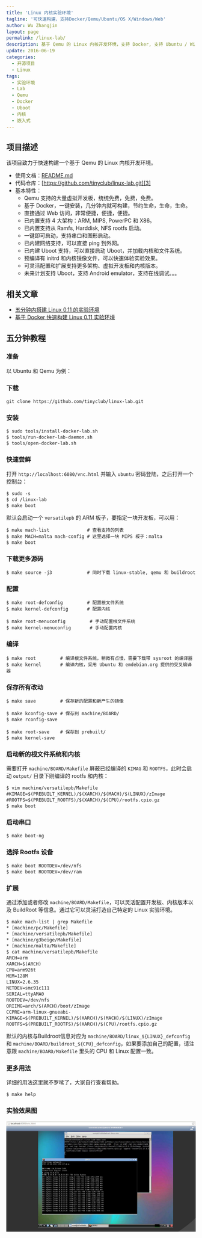 ```yaml
---
title: 'Linux 内核实验环境'
tagline: '可快速构建，支持Docker/Qemu/Ubuntu/OS X/Windows/Web'
author: Wu Zhangjin
layout: page
permalink: /linux-lab/
description: 基于 Qemu 的 Linux 内核开发环境，支持 Docker, 支持 Ubuntu / Windows / Mac OS X，也内置支持 Qemu，支持通过 Web 远程访问。
update: 2016-06-19
categories:
  - 开源项目
  - Linux
tags:
  - 实验环境
  - Lab
  - Qemu
  - Docker
  - Uboot
  - 内核
  - 嵌入式
---
```


## 项目描述

该项目致力于快速构建一个基于 Qemu 的 Linux 内核开发环境。

  * 使用文档：[README.md][2]
  * 代码仓库：[https://github.com/tinyclub/linux-lab.git][3]
  * 基本特性：
      * Qemu 支持的大量虚拟开发板，统统免费，免费，免费。
      * 基于 Docker，一键安装，几分钟内就可构建，节约生命，生命，生命。
      * 直接通过 Web 访问，非常便捷，便捷，便捷。
      * 已内置支持 4 大架构：ARM, MIPS, PowerPC 和 X86。
      * 已内置支持从 Ramfs, Harddisk, NFS rootfs 启动。
      * 一键即可启动，支持串口和图形启动。
      * 已内建网络支持，可以直接 ping 到外网。
      * 已内建 Uboot 支持，可以直接启动 Uboot，并加载内核和文件系统。
      * 预编译有 initrd 和内核镜像文件，可以快速体验实验效果。
      * 可灵活配置和扩展支持更多架构、虚拟开发板和内核版本。
      * 未来计划支持 Uboot，支持 Android emulator，支持在线调试。。。

## 相关文章

  * [五分钟内搭建 Linux 0.11 的实验环境][4]
  * [基于 Docker 快速构建 Linux 0.11 实验环境][5]

## 五分钟教程

### 准备

以 Ubuntu 和 Qemu 为例：

### 下载

    git clone https://github.com/tinyclub/linux-lab.git


### 安装

    $ sudo tools/install-docker-lab.sh
    $ tools/run-docker-lab-daemon.sh
    $ tools/open-docker-lab.sh


### 快速尝鲜

打开 `http://localhost:6080/vnc.html` 并输入 `ubuntu` 密码登陆，之后打开一个控制台：

    $ sudo -s
    $ cd /linux-lab
    $ make boot

默认会启动一个 `versatilepb` 的 ARM 板子，要指定一块开发板，可以用：

    $ make mach-list              # 查看支持的列表
    $ make MACH=malta mach-config # 这里选择一块 MIPS 板子：malta
    $ make boot

### 下载更多源码

    $ make source -j3             # 同时下载 linux-stable, qemu 和 buildroot

### 配置

    $ make root-defconfig         # 配置根文件系统
    $ make kernel-defconfig       # 配置内核

    $ make root-menuconfig         # 手动配置根文件系统
    $ make kernel-menuconfig       # 手动配置内核

### 编译

    $ make root         # 编译根文件系统，稍微有点慢，需要下载带 sysroot 的编译器
    $ make kernel       # 编译内核，采用 Ubuntu 和 emdebian.org 提供的交叉编译器

### 保存所有改动

    $ make save         # 保存新的配置和新产生的镜像

    $ make kconfig-save # 保存到 machine/BOARD/
    $ make rconfig-save

    $ make root-save    # 保存到 prebuilt/
    $ make kernel-save

### 启动新的根文件系统和内核

需要打开 `machine/BOARD/Makefile` 屏蔽已经编译的 `KIMAG` 和 `ROOTFS`，此时会启动 `output/` 目录下刚编译的 rootfs 和内核：

    $ vim machine/versatilepb/Makefile
    #KIMAGE=$(PREBUILT_KERNEL)/$(XARCH)/$(MACH)/$(LINUX)/zImage
    #ROOTFS=$(PREBUILT_ROOTFS)/$(XARCH)/$(CPU)/rootfs.cpio.gz
    $ make boot

### 启动串口

    $ make boot-ng

### 选择 Rootfs 设备

    $ make boot ROOTDEV=/dev/nfs
    $ make boot ROOTDEV=/dev/ram

### 扩展

通过添加或者修改 `machine/BOARD/Makefile`，可以灵活配置开发板、内核版本以及 BuildRoot 等信息。通过它可以灵活打造自己特定的 Linux 实验环境。

    $ make mach-list | grep Makefile
    * [machine/pc/Makefile]
    * [machine/versatilepb/Makefile]
    * [machine/g3beige/Makefile]
    * [machine/malta/Makefile]
    $ cat machine/versatilepb/Makefile
    ARCH=arm
    XARCH=$(ARCH)
    CPU=arm926t
    MEM=128M
    LINUX=2.6.35
    NETDEV=smc91c111
    SERIAL=ttyAMA0
    ROOTDEV=/dev/nfs
    ORIIMG=arch/$(ARCH)/boot/zImage
    CCPRE=arm-linux-gnueabi-
    KIMAGE=$(PREBUILT_KERNEL)/$(XARCH)/$(MACH)/$(LINUX)/zImage
    ROOTFS=$(PREBUILT_ROOTFS)/$(XARCH)/$(CPU)/rootfs.cpio.gz

默认的内核与Buildroot信息对应为 `machine/BOARD/linux_${LINUX}_defconfig` 和 `machine/BOARD/buildroot_${CPU}_defconfig`，如果要添加自己的配置，请注意跟 `machine/BOARD/Makefile` 里头的 CPU 和 Linux 配置一致。

### 更多用法

详细的用法这里就不罗嗦了，大家自行查看帮助。

    $ make help

### 实验效果图

![Linux Lab Demo](/wp-content/uploads/2016/06/docker-qemu-linux-lab.jpg)


 [2]: https://github.com/tinyclub/linux-lab/blob/master/README.md
 [3]: https://github.com/tinyclub/linux-lab
 [4]: /take-5-minutes-to-build-linux-0-11-experiment-envrionment/
 [5]: /build-linux-0-11-lab-with-docker/
